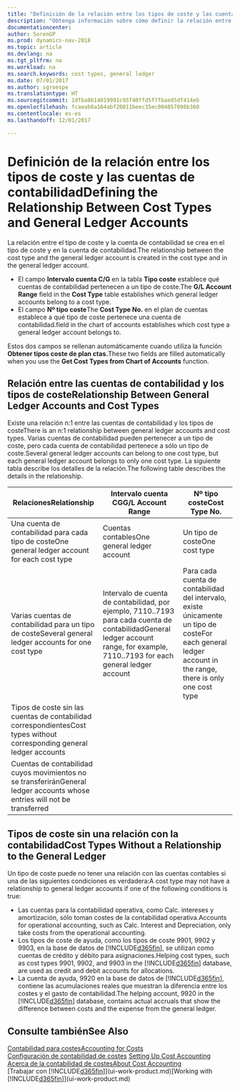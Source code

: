 ```yaml
---
title: "Definición de la relación entre los tipos de coste y las cuentas de contabilidad"
description: "Obtenga información sobre cómo definir la relación entre el tipo de coste y la cuenta de contabilidad."
documentationcenter: 
author: SorenGP
ms.prod: dynamics-nav-2018
ms.topic: article
ms.devlang: na
ms.tgt_pltfrm: na
ms.workload: na
ms.search.keywords: cost types, general ledger
ms.date: 07/01/2017
ms.author: sgroespe
ms.translationtype: HT
ms.sourcegitcommit: 1dfba8b14019991c95f40ffd5f7fbaed5df414eb
ms.openlocfilehash: fcaeab6a164abf20011beec35ec004057098b360
ms.contentlocale: es-es
ms.lasthandoff: 12/01/2017

---
```

# <a name="defining-the-relationship-between-cost-types-and-general-ledger-accounts"></a><span data-ttu-id="2fe5d-103">Definición de la relación entre los tipos de coste y las cuentas de contabilidad</span><span class="sxs-lookup"><span data-stu-id="2fe5d-103">Defining the Relationship Between Cost Types and General Ledger Accounts</span></span>
<span data-ttu-id="2fe5d-104">La relación entre el tipo de coste y la cuenta de contabilidad se crea en el tipo de coste y en la cuenta de contabilidad.</span><span class="sxs-lookup"><span data-stu-id="2fe5d-104">The relationship between the cost type and the general ledger account is created in the cost type and in the general ledger account.</span></span>  

* <span data-ttu-id="2fe5d-105">El campo **Intervalo cuenta C/G** en la tabla **Tipo coste** establece qué cuentas de contabilidad pertenecen a un tipo de coste.</span><span class="sxs-lookup"><span data-stu-id="2fe5d-105">The **G/L Account Range** field in the **Cost Type** table establishes which general ledger accounts belong to a cost type.</span></span>  
* <span data-ttu-id="2fe5d-106">El campo **Nº tipo coste**</span><span class="sxs-lookup"><span data-stu-id="2fe5d-106">The **Cost Type No.**</span></span> <span data-ttu-id="2fe5d-107">en el plan de cuentas establece a qué tipo de coste pertenece una cuenta de contabilidad.</span><span class="sxs-lookup"><span data-stu-id="2fe5d-107">field in the chart of accounts establishes which cost type a general ledger account belongs to.</span></span>  

<span data-ttu-id="2fe5d-108">Estos dos campos se rellenan automáticamente cuando utiliza la función **Obtener tipos coste de plan ctas.**</span><span class="sxs-lookup"><span data-stu-id="2fe5d-108">These two fields are filled automatically when you use the **Get Cost Types from Chart of Accounts** function.</span></span>  

## <a name="relationship-between-general-ledger-accounts-and-cost-types"></a><span data-ttu-id="2fe5d-109">Relación entre las cuentas de contabilidad y los tipos de coste</span><span class="sxs-lookup"><span data-stu-id="2fe5d-109">Relationship Between General Ledger Accounts and Cost Types</span></span>  
<span data-ttu-id="2fe5d-110">Existe una relación n:1 entre las cuentas de contabilidad y los tipos de coste</span><span class="sxs-lookup"><span data-stu-id="2fe5d-110">There is an n:1 relationship between general ledger accounts and cost types.</span></span> <span data-ttu-id="2fe5d-111">Varias cuentas de contabilidad pueden pertenecer a un tipo de coste, pero cada cuenta de contabilidad pertenece a sólo un tipo de coste.</span><span class="sxs-lookup"><span data-stu-id="2fe5d-111">Several general ledger accounts can belong to one cost type, but each general ledger account belongs to only one cost type.</span></span> <span data-ttu-id="2fe5d-112">La siguiente tabla describe los detalles de la relación.</span><span class="sxs-lookup"><span data-stu-id="2fe5d-112">The following table describes the details in the relationship.</span></span>  

|<span data-ttu-id="2fe5d-113">Relaciones</span><span class="sxs-lookup"><span data-stu-id="2fe5d-113">Relationship</span></span>|<span data-ttu-id="2fe5d-114">**Intervalo cuenta CG**</span><span class="sxs-lookup"><span data-stu-id="2fe5d-114">**G/L Account Range**</span></span>|<span data-ttu-id="2fe5d-115">**Nº tipo coste**</span><span class="sxs-lookup"><span data-stu-id="2fe5d-115">**Cost Type No.**</span></span>|  
|------------------|------------------------------------------------|-------------------------------------------|  
|<span data-ttu-id="2fe5d-116">Una cuenta de contabilidad para cada tipo de coste</span><span class="sxs-lookup"><span data-stu-id="2fe5d-116">One general ledger account for each cost type</span></span>|<span data-ttu-id="2fe5d-117">Cuentas contables</span><span class="sxs-lookup"><span data-stu-id="2fe5d-117">One general ledger account</span></span>|<span data-ttu-id="2fe5d-118">Un tipo de coste</span><span class="sxs-lookup"><span data-stu-id="2fe5d-118">One cost type</span></span>|  
|<span data-ttu-id="2fe5d-119">Varias cuentas de contabilidad para un tipo de coste</span><span class="sxs-lookup"><span data-stu-id="2fe5d-119">Several general ledger accounts for one cost type</span></span>|<span data-ttu-id="2fe5d-120">Intervalo de cuenta de contabilidad, por ejemplo, 7110..7193 para cada cuenta de contabilidad</span><span class="sxs-lookup"><span data-stu-id="2fe5d-120">General ledger account range, for example, 7110..7193 for each general ledger account</span></span>|<span data-ttu-id="2fe5d-121">Para cada cuenta de contabilidad del intervalo, existe únicamente un tipo de coste</span><span class="sxs-lookup"><span data-stu-id="2fe5d-121">For each general ledger account in the range, there is only one cost type</span></span>|  
|<span data-ttu-id="2fe5d-122">Tipos de coste sin las cuentas de contabilidad correspondientes</span><span class="sxs-lookup"><span data-stu-id="2fe5d-122">Cost types without corresponding general ledger accounts</span></span>|<Empty>||  
|<span data-ttu-id="2fe5d-123">Cuentas de contabilidad cuyos movimientos no se transferirán</span><span class="sxs-lookup"><span data-stu-id="2fe5d-123">General ledger accounts whose entries will not be transferred</span></span>||<Empty>|  

## <a name="cost-types-without-a-relationship-to-the-general-ledger"></a><span data-ttu-id="2fe5d-124">Tipos de coste sin una relación con la contabilidad</span><span class="sxs-lookup"><span data-stu-id="2fe5d-124">Cost Types Without a Relationship to the General Ledger</span></span>  
<span data-ttu-id="2fe5d-125">Un tipo de coste puede no tener una relación con las cuentas contables si una de las siguientes condiciones es verdadera:</span><span class="sxs-lookup"><span data-stu-id="2fe5d-125">A cost type may not have a relationship to general ledger accounts if one of the following conditions is true:</span></span>  

* <span data-ttu-id="2fe5d-126">Las cuentas para la contabilidad operativa, como Calc. intereses y amortización, sólo toman costes de la contabilidad operativa.</span><span class="sxs-lookup"><span data-stu-id="2fe5d-126">Accounts for operational accounting, such as Calc. Interest and Depreciation, only take costs from the operational accounting.</span></span>  
* <span data-ttu-id="2fe5d-127">Los tipos de coste de ayuda, como los tipos de coste 9901, 9902 y 9903, en la base de datos de [!INCLUDE[d365fin](includes/d365fin_md.md)], se utilizan como cuentas de crédito y débito para asignaciones.</span><span class="sxs-lookup"><span data-stu-id="2fe5d-127">Helping cost types, such as cost types 9901, 9902, and 9903 in the [!INCLUDE[d365fin](includes/d365fin_md.md)] database, are used as credit and debit accounts for allocations.</span></span>  
* <span data-ttu-id="2fe5d-128">La cuenta de ayuda, 9920 en la base de datos de [!INCLUDE[d365fin](includes/d365fin_md.md)], contiene las acumulaciones reales que muestran la diferencia entre los costes y el gasto de contabilidad.</span><span class="sxs-lookup"><span data-stu-id="2fe5d-128">The helping account, 9920 in the [!INCLUDE[d365fin](includes/d365fin_md.md)] database, contains actual accruals that show the difference between costs and the expense from the general ledger.</span></span>  

## <a name="see-also"></a><span data-ttu-id="2fe5d-129">Consulte también</span><span class="sxs-lookup"><span data-stu-id="2fe5d-129">See Also</span></span>  
[<span data-ttu-id="2fe5d-130">Contabilidad para costes</span><span class="sxs-lookup"><span data-stu-id="2fe5d-130">Accounting for Costs</span></span>](finance-manage-cost-accounting.md)  
<span data-ttu-id="2fe5d-131">[Configuración de contabilidad de costes](finance-set-up-cost-accounting.md) </span><span class="sxs-lookup"><span data-stu-id="2fe5d-131">[Setting Up Cost Accounting](finance-set-up-cost-accounting.md) </span></span>  
[<span data-ttu-id="2fe5d-132">Acerca de la contabilidad de costes</span><span class="sxs-lookup"><span data-stu-id="2fe5d-132">About Cost Accounting</span></span>](finance-about-cost-accounting.md)  
<span data-ttu-id="2fe5d-133">[Trabajar con [!INCLUDE[d365fin](includes/d365fin_md.md)]](ui-work-product.md)</span><span class="sxs-lookup"><span data-stu-id="2fe5d-133">[Working with [!INCLUDE[d365fin](includes/d365fin_md.md)]](ui-work-product.md)</span></span>

